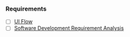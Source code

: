 ### Requirements

- [ ] [UI Flow](https://www.figma.com/file/Y025ziXDZHOap0WNsBhqO3/GoJek-Clone?node-id=0%3A1)
- [ ] [Software Development Requirement Analysis](SDR.md)